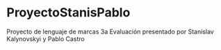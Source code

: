 # ProyectoStanisPablo
Proyecto de lenguaje de marcas 3a Evaluación presentado por Stanislav Kalynovskyi y Pablo Castro
